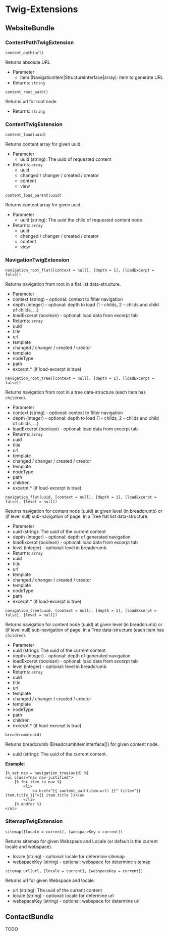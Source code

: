 # Twig-Extensions

## WebsiteBundle

### ContentPathTwigExtension

`content_path(url)`

Returns absolute URL

* Parameter
  * item (NavigationItem|StructureInterface|array): Item to generate URL
* Returns: `string`

`content_root_path()`

Returns url for root node

* Returns: `string`

### ContentTwigExtension

`content_load(uuid)`

Returns content array for given uuid.

* Parameter
  * uuid (string): The uuid of requested content
* Returns: `array`
  * uuid
  * changed / changer / created / creator
  * content
  * view

`content_load_parent(uuid)`

Returns content array for given uuid.

* Parameter
  * uuid (string): The uuid the child of requested content node
* Returns: `array`
  * uuid
  * changed / changer / created / creator
  * content
  * view

### NavigationTwigExtension

`navigation_root_flat([context = null], [depth = 1], [loadExcerpt = false])`

Returns navigation from root in a flat list data-structure.

* Parameter
 * context (string) - optional: context to filter navigation
 * depth (integer) - optional: depth to load (1 - childs, 2 - childs and child of childs, ...)
 * loadExcerpt (boolean) - optional: load data from excerpt tab
* Returns: `array`
 * uuid
 * title
 * url
 * template
 * changed / changer / created / creator
 * template
 * nodeType
 * path
 * excerpt.* (if load-excerpt is true)

`navigation_root_tree([context = null], [depth = 1], [loadExcerpt = false])`

Returns navigation from root in a tree data-structure (each item has `children`).

* Parameter
 * context (string) - optional: context to filter navigation
 * depth (integer) - optional: depth to load (1 - childs, 2 - childs and child of childs, ...)
 * loadExcerpt (boolean) - optional: load data from excerpt tab
* Returns: `array`
 * uuid
 * title
 * url
 * template
 * changed / changer / created / creator
 * template
 * nodeType
 * path
 * children
 * excerpt.* (if load-excerpt is true)
 
`navigation_flat(uuid, [context = null], [depth = 1], [loadExcerpt = false], [level = null])`

Returns navigation for content node (uuid) at given level (in breadcrumb) or (if level null) sub-navigation of page. In a Tree flat list data-structure.
 
* Parameter
 * uuid (string): The uuid of the current content
 * depth (integer) - optional: depth of generated navigation
 * loadExcerpt (boolean) - optional: load data from excerpt tab
 * level (integer) - optional: level in breadcrumb
* Returns: `array`
 * uuid
 * title
 * url
 * template
 * changed / changer / created / creator
 * template
 * nodeType
 * path
 * excerpt.* (if load-excerpt is true)
 
`navigation_tree(uuid, [context = null], [depth = 1], [loadExcerpt = false], [level = null])`

Returns navigation for content node (uuid) at given level (in breadcrumb) or (if level null) sub-navigation of page. In a Tree data-structure (each item has `children`).

* Parameter
 * uuid (string): The uuid of the current content
 * depth (integer) - optional: depth of generated navigation
 * loadExcerpt (boolean) - optional: load data from excerpt tab
 * level (integer) - optional: level in breadcrumb 
* Returns: `array`
 * uuid
 * title
 * url
 * template
 * changed / changer / created / creator
 * template
 * nodeType
 * path
 * children
 * excerpt.* (if load-excerpt is true)
 
`breadcrumb(uuid)`

Returns breadcrumb (BreadcrumbItemInterface[]) for given content node.

* uuid (string): The uuid of the current content.

__Example__:

```twig
{% set nav = navigation_tree(uuid) %}
<ul class="nav nav-justified">
    {% for item in nav %}
        <li>
            <a href="{{ content_path(item.url) }}" title="{{ item.title }}">{{ item.title }}</a>
        </li>
    {% endfor %}
</ul>
```

### SitemapTwigExtension

`sitemap([locale = current], [webspaceKey = current])`

Returns sitemap for given Webspace and Locale (or default is the current locale and webspace).

* locale (string) - optional: locale for determine sitemap
* webspaceKey (string) - optional: webspace for determine sitemap

`sitemap_url(url, [locale = current], [webspaceKey = current])`

Returns url for given Webspace and locale.

* url (string): The uuid of the current content
* locale (string) - optional: locale for determine url
* webspaceKey (string) - optional: webspace for determine url

## ContactBundle

TODO
